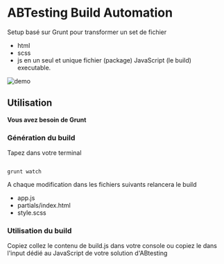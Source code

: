 # ABTesting Build Automation

Setup basé sur Grunt pour transformer un set de fichier
* html
* scss
* js
en un seul et unique fichier (package) JavaScript (le build) executable.


![demo](http://g.recordit.co/6NLV6dfEYI.gif)

## Utilisation

**Vous avez besoin de Grunt**

### Génération du build

Tapez dans votre terminal

```

grunt watch

```

A chaque modification dans les fichiers suivants relancera le build

* app.js
* partials/index.html
* style.scss

### Utilisation du build

Copiez collez le contenu de build.js dans votre console ou copiez le dans l'input dédié au JavaScript de votre solution d'ABtesting
